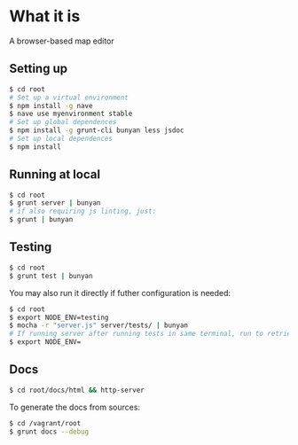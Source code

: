
# What it is

A browser-based map editor

## Setting up

```bash
$ cd root
# Set up a virtual environment
$ npm install -g nave
$ nave use myenvironment stable
# Set up global dependences
$ npm install -g grunt-cli bunyan less jsdoc
# Set up local dependences
$ npm install
```

## Running at local

```bash
$ cd root
$ grunt server | bunyan
# if also requiring js linting, just:
$ grunt | bunyan
```

## Testing

```bash
$ cd root
$ grunt test | bunyan
```

You may also run it directly if futher configuration is needed:

```bash
$ cd root
$ export NODE_ENV=testing
$ mocha -r "server.js" server/tests/ | bunyan
# If running server after running tests in same terminal, run to retrieve .env data:
$ export NODE_ENV=
```

## Docs

```bash
$ cd root/docs/html && http-server
```

To generate the docs from sources:

```bash
$ cd /vagrant/root
$ grunt docs --debug
```